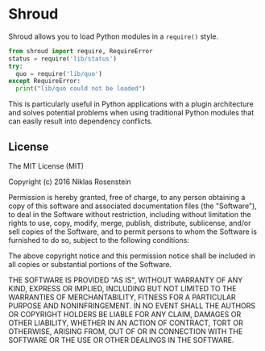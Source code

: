 # Shroud

Shroud allows you to load Python modules in a `require()` style.

```python
from shroud import require, RequireError
status = require('lib/status')
try:
  quo = require('lib/quo')
except RequireError:
  print("lib/quo could not be loaded")
```

This is particularly useful in Python applications with a plugin architecture
and solves potential problems when using traditional Python modules that can
easily result into dependency conflicts.

## License

The MIT License (MIT)

Copyright (c) 2016  Niklas Rosenstein

Permission is hereby granted, free of charge, to any person obtaining a copy
of this software and associated documentation files (the "Software"), to deal
in the Software without restriction, including without limitation the rights
to use, copy, modify, merge, publish, distribute, sublicense, and/or sell
copies of the Software, and to permit persons to whom the Software is
furnished to do so, subject to the following conditions:

The above copyright notice and this permission notice shall be included in all
copies or substantial portions of the Software.

THE SOFTWARE IS PROVIDED "AS IS", WITHOUT WARRANTY OF ANY KIND, EXPRESS OR
IMPLIED, INCLUDING BUT NOT LIMITED TO THE WARRANTIES OF MERCHANTABILITY,
FITNESS FOR A PARTICULAR PURPOSE AND NONINFRINGEMENT. IN NO EVENT SHALL THE
AUTHORS OR COPYRIGHT HOLDERS BE LIABLE FOR ANY CLAIM, DAMAGES OR OTHER
LIABILITY, WHETHER IN AN ACTION OF CONTRACT, TORT OR OTHERWISE, ARISING FROM,
OUT OF OR IN CONNECTION WITH THE SOFTWARE OR THE USE OR OTHER DEALINGS IN THE
SOFTWARE.
